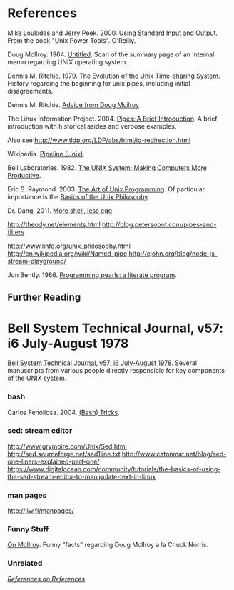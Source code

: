 # References

Mike Loukides and Jerry Peek. 2000. [Using Standard Input and Output](http://www.linuxdevcenter.com/pub/a/linux/lpt/13_01.html). From the book "Unix Power Tools". O'Reilly.

Doug McIlroy. 1964. [Untitled](http://doc.cat-v.org/unix/pipes/). Scan of the summary page of an internal memo regarding UNIX operating system.

Dennis M. Ritchie. 1979. [The Evolution of the Unix Time-sharing System](http://web.archive.org/web/20140908034458/http://cm.bell-labs.com/cm/cs/who/dmr/hist.html#pipes). History regarding the beginning for unix pipes, including initial disagreements.

Dennis M. Ritchie. [Advice from Doug Mcilroy](http://web.archive.org/web/20140817144010/http://cm.bell-labs.com/cm/cs/who/dmr/mdmpipe.html)

The Linux Information Project. 2004. [Pipes: A Brief Introduction](http://www.linfo.org/pipe.html). A brief introduction with historical asides and verbose examples.

Also see http://www.tldp.org/LDP/abs/html/io-redirection.html

Wikipedia. [Pipeline (Unix)](http://en.wikipedia.org/wiki/Pipeline_(Unix)).

Bell Laboratories. 1982. [The UNIX System: Making Computers More Productive](https://www.youtube.com/watch?v=tc4ROCJYbm0).

Eric S. Raymond. 2003. [The Art of Unix Programming](http://www.faqs.org/docs/artu/). Of particular importance is the [Basics of the Unix Philosophy](http://www.faqs.org/docs/artu/ch01s06.html).

Dr. Dang. 2011. [More shell, less egg](http://www.leancrew.com/all-this/2011/12/more-shell-less-egg/)


http://theody.net/elements.html
http://blog.petersobot.com/pipes-and-filters

http://www.linfo.org/unix_philosophy.html
http://en.wikipedia.org/wiki/Named_pipe
http://ejohn.org/blog/node-js-stream-playground/


Jon Bently. 1986. [Programming pearls: a literate program](http://dl.acm.org/citation.cfm?id=315654).

## Further Reading

# Bell System Technical Journal, v57: i6 July-August 1978

[Bell System Technical Journal, v57: i6 July-August 1978](http://alcatel-lucent.com/bstj/vol57-1978/bstj-vol57-issue06.html). Several manuscripts from various people directly responsible for key components of the UNIX system.

### bash

Carlos Fenollosa. 2004. [(Bash) Tricks](http://cfenollosa.com/misc/tricks.txt).

### sed: stream editor

http://www.grymoire.com/Unix/Sed.html
http://sed.sourceforge.net/sed1line.txt
http://www.catonmat.net/blog/sed-one-liners-explained-part-one/
https://www.digitalocean.com/community/tutorials/the-basics-of-using-the-sed-stream-editor-to-manipulate-text-in-linux

### man pages

http://liw.fi/manpages/

### Funny Stuff

[On McIlroy](http://www.cs.dartmouth.edu/~sinclair/doug/?doug=mcilroy). Funny "facts" regarding Doug McIlroy a la Chuck Norris.

### Unrelated

_[References on References](http://www.acm.org/publications/latex_style/)_